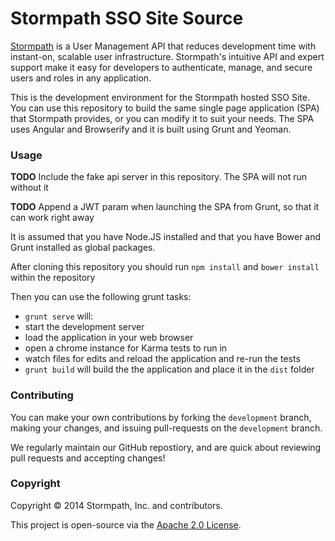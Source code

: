 # Stormpath SSO Site Source #

[Stormpath](http://stormpath.com/) is a User Management API that reduces development time with instant-on, scalable user infrastructure. Stormpath's intuitive API and expert support make it easy for developers to authenticate, manage, and secure users and roles in any application.

This is the development environment for the Stormpath hosted SSO Site.  You can use this repository to build the same single page application (SPA) that Stormpath provides, or you can modify it to suit your needs.  The SPA uses Angular and Browserify and it is built using Grunt and Yeoman.

### Usage

**TODO** Include the fake api server in this repository.  The SPA will not run without it

**TODO** Append a JWT param when launching the SPA from Grunt, so that it can work right away

It is assumed that you have Node.JS installed and that you have Bower and Grunt installed as global packages.

After cloning this repository you should run `npm install` and `bower install` within the repository

Then you can use the following grunt tasks:

* `grunt serve` will:
 * start the development server
 * load the application in your web browser
 * open a chrome instance for Karma tests to run in
 * watch files for edits and reload the application and re-run the tests
* `grunt build` will build the the application and place it in the `dist` folder

### Contributing

You can make your own contributions by forking the <code>development</code> branch, making your changes, and issuing pull-requests on the <code>development</code> branch.

We regularly maintain our GitHub repostiory, and are quick about reviewing pull requests and accepting changes!

### Copyright ###

Copyright &copy; 2014 Stormpath, Inc. and contributors.

This project is open-source via the [Apache 2.0 License](http://www.apache.org/licenses/LICENSE-2.0).
